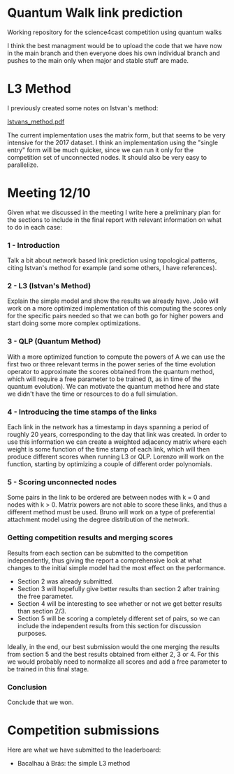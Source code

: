 # Quantum Walk link prediction
Working repository for the science4cast competition using quantum walks

I think the best managment would be to upload the code that we have now in the main branch and then everyone does his own individual branch and pushes to the main only when major and stable stuff are made.

# L3 Method

I previously created some notes on Istvan's method:

[Istvans_method.pdf](https://github.com/Buffoni/quantum-link-prediction/files/7268290/Istvans_method.pdf)

The current implementation uses the matrix form, but that seems to be very intensive for the 2017 dataset. I think an implementation using the "single entry" form will be much quicker, since we can run it only for the competition set of unconnected nodes. It should also be very easy to parallelize.

# Meeting 12/10

Given what we discussed in the meeting I write here a preliminary plan for the sections to include in the final report with relevant information on what to do in each case:

### 1 - Introduction

Talk a bit about network based link prediction using topological patterns, citing Istvan's method for example (and some others, I have references).

### 2 - L3 (Istvan's Method)

Explain the simple model and show the results we already have. João will work on a more optimized implementation of this computing the scores only for the specific pairs needed so that we can both go for higher powers and start doing some more complex optimizations.

### 3 - QLP (Quantum Method)

With a more optimized function to compute the powers of A we can use the first two or three relevant terms in the power series of the time evolution operator to approximate the scores obtained from the quantum method, which will require a free parameter to be trained (t, as in time of the quantum evolution). We can motivate the quantum method here and state we didn't have the time or resources to do a full simulation.

### 4 - Introducing the time stamps of the links

Each link in the network has a timestamp in days spanning a period of roughly 20 years, corresponding to the day that link was created. In order to use this information we can create a weighted adjacency matrix where each weight is some function of the time stamp of each link, which will then produce different scores when running L3 or QLP. Lorenzo will work on the function, starting by optimizing a couple of different order polynomials.

### 5 - Scoring unconnected nodes

Some pairs in the link to be ordered are between nodes with k = 0 and nodes with k > 0. Matrix powers are not able to score these links, and thus a different method must be used. Bruno will work on a type of preferential attachment model using the degree distribution of the network.

### Getting competition results and merging scores

Results from each section can be submitted to the competition independently, thus giving the report a comprehensive look at what changes to the initial simple model had the most effect on the performance.
- Section 2 was already submitted.
- Section 3 will hopefully give better results than section 2 after training the free parameter.
- Section 4 will be interesting to see whether or not we get better results than section 2/3.
- Section 5 will be scoring a completely different set of pairs, so we can include the independent results from this section for discussion purposes.

Ideally, in the end, our best submission would the one merging the results from section 5 and the best results obtained from either 2, 3 or 4. For this we would probably need to normalize all scores and add a free parameter to be trained in this final stage.

### Conclusion

Conclude that we won.

# Competition submissions

Here are what we have submitted to the leaderboard:

- Bacalhau à Brás: the simple L3 method
